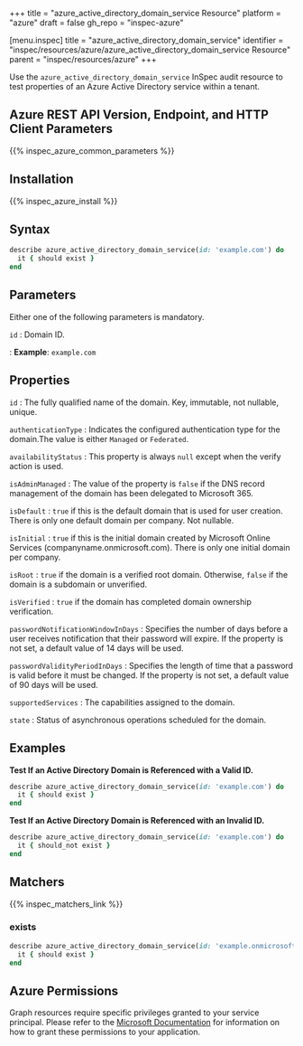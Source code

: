 +++
title = "azure_active_directory_domain_service Resource"
platform = "azure"
draft = false
gh_repo = "inspec-azure"

[menu.inspec]
title = "azure_active_directory_domain_service"
identifier = "inspec/resources/azure/azure_active_directory_domain_service Resource"
parent = "inspec/resources/azure"
+++

Use the `azure_active_directory_domain_service` InSpec audit resource to test properties of an Azure Active Directory service within a tenant.

## Azure REST API Version, Endpoint, and HTTP Client Parameters

{{% inspec_azure_common_parameters %}}

## Installation

{{% inspec_azure_install %}}

## Syntax

```ruby
describe azure_active_directory_domain_service(id: 'example.com') do
  it { should exist }
end
```

## Parameters

Either one of the following parameters is mandatory.

`id`
: Domain ID.

: **Example**: `example.com`

## Properties

`id`
: The fully qualified name of the domain. Key, immutable, not nullable, unique.

`authenticationType`
: Indicates the configured authentication type for the domain.The value is either `Managed` or `Federated`.

`availabilityStatus`
: This property is always `null` except when the verify action is used.

`isAdminManaged`
: The value of the property is `false` if the DNS record management of the domain has been delegated to Microsoft 365.

`isDefault`
: `true` if this is the default domain that is used for user creation. There is only one default domain per company. Not nullable.

`isInitial`
: `true` if this is the initial domain created by Microsoft Online Services (companyname.onmicrosoft.com). There is only one initial domain per company.

`isRoot`
: `true` if the domain is a verified root domain. Otherwise, `false` if the domain is a subdomain or unverified.

`isVerified`
: `true` if the domain has completed domain ownership verification.

`passwordNotificationWindowInDays`
: Specifies the number of days before a user receives notification that their password will expire. If the property is not set, a default value of 14 days will be used.

`passwordValidityPeriodInDays`
: Specifies the length of time that a password is valid before it must be changed. If the property is not set, a default value of 90 days will be used.

`supportedServices`
: The capabilities assigned to the domain.

`state`
: Status of asynchronous operations scheduled for the domain.

## Examples

**Test If an Active Directory Domain is Referenced with a Valid ID.**

```ruby
describe azure_active_directory_domain_service(id: 'example.com') do
  it { should exist }
end
```

**Test If an Active Directory Domain is Referenced with an Invalid ID.**

```ruby
describe azure_active_directory_domain_service(id: 'example.com') do
  it { should_not exist }
end
```

## Matchers

{{% inspec_matchers_link %}}

### exists

```ruby
describe azure_active_directory_domain_service(id: 'example.onmicrosoft.com') do
  it { should exist }
end
```

## Azure Permissions

Graph resources require specific privileges granted to your service principal.
Please refer to the [Microsoft Documentation](https://docs.microsoft.com/en-us/azure/active-directory/develop/active-directory-integrating-applications#updating-an-application) for information on how to grant these permissions to your application.